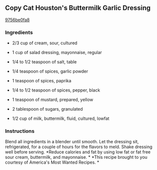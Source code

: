 ## Copy Cat Houston's Buttermilk Garlic Dressing

[9756be0fa8](https://cookpad.com/us/recipes/342398-copy-cat-houstons-buttermilk-garlic-dressing)

### Ingredients

 - 2/3 cup of cream, sour, cultured

 - 1 cup of salad dressing, mayonnaise, regular

 - 1/4 to 1/2 teaspoon of salt, table

 - 1/4 teaspoon of spices, garlic powder

 - 1 teaspoon of spices, paprika

 - 1/4 to 1/2 teaspoon of spices, pepper, black

 - 1 teaspoon of mustard, prepared, yellow

 - 2 tablespoon of sugars, granulated

 - 1/2 cup of milk, buttermilk, fluid, cultured, lowfat

### Instructions

Blend all ingredients in a blender until smooth. Let the dressing sit, refrigerated, for a couple of hours for the flavors to meld. Shake dressing well before serving. *Reduce calories and fat by using low fat or fat free sour cream, buttermilk, and mayonnaise. * *This recipe brought to you courtesy of America's Most Wanted Recipes. *